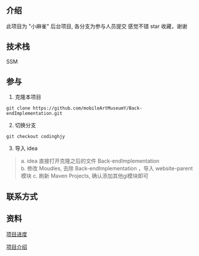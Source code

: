 ## 介绍

此项目为 "小麻雀" 后台项目, 各分支为参与人员提交
感觉不错 star 收藏，谢谢

## 技术栈

SSM

## 参与

1. 克隆本项目
```git
git clone https://github.com/mobileArtMuseumY/Back-endImplementation.git
```

2. 切换分支
```git
git checkout codinghjy
```

3. 导入 idea  
>a. idea 直接打开克隆之后的文件 Back-endImplementation  
>b. 修改 Moudles, 去除 Back-endImplementation ，导入 website-parent 模块
>c. 刷新 Maven Projects, 确认添加其他gi模块即可

## 联系方式

## 资料

[项目进度](./toDoList.md) 

[项目介绍](./artMuseum/README.md)

